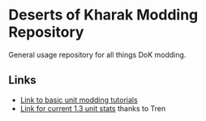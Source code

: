 # Deserts of Kharak Modding Repository

General usage repository for all things DoK modding.

## Links

* [Link to basic unit modding tutorials](https://github.com/S5SS/dok-patch/tree/master/tutorials)
* [Link for current 1.3 unit stats](https://docs.google.com/spreadsheets/d/1nc59Qw4N1LBg3XA39TBCtAwBOmA2IZvwqJ1q9wswFaE/edit?ts=571dedad#gid=357898098) thanks to Tren

